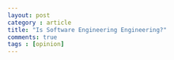 ```yaml
---
layout: post
category : article
title: "Is Software Engineering Engineering?"
comments: true
tags : [opinion]
---
```

